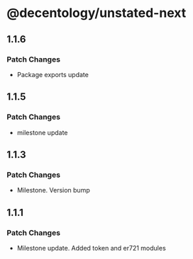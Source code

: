 # @decentology/unstated-next

## 1.1.6

### Patch Changes

-   Package exports update

## 1.1.5

### Patch Changes

-   milestone update

## 1.1.3

### Patch Changes

-   Milestone. Version bump

## 1.1.1

### Patch Changes

-   Milestone update. Added token and er721 modules
